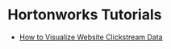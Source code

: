 # Hortonworks Tutorials

- [How to Visualize Website Clickstream Data](tutorials/how-to-visualize-website-clickstream-data-2-0/how-to-visualize-website-clickstream-data-2-0.md)